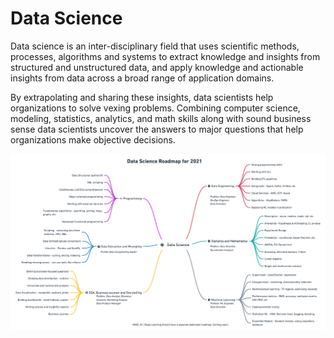 # Data Science

<p>Data science is an inter-disciplinary field that uses scientific methods, processes, algorithms and systems to extract knowledge and insights from structured and unstructured data, and apply knowledge and actionable insights from data across a broad range of application domains.<p/>

<p>By extrapolating and sharing these insights, data scientists help organizations to solve vexing problems. Combining computer science, modeling, statistics, analytics, and math skills along with sound business sense data scientists uncover the answers to major questions that help organizations make objective decisions.<p/>

<img align="Center" alt="Roadmap" src="./Data Science Roadmap.png" />
